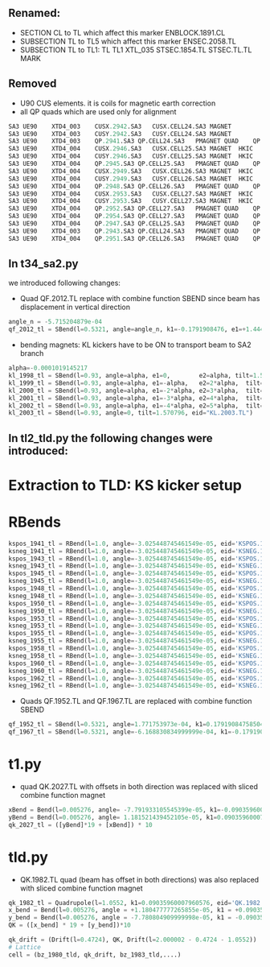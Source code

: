 ## Renamed:
- SECTION CL to TL which affect this marker ENBLOCK.1891.CL
- SUBSECTION TL to TL5 which affect this marker ENSEC.2058.TL
- SUBSECTION TL to TL1: TL	TL1	XTL_035	STSEC.1854.TL	STSEC.TL.TL	MARK

## Removed
- U90 CUS elements. it is coils for magnetic earth correction
- all QP quads which are used only for alignment

```python
SA3	UE90	XTD4_003	CUSX.2942.SA3	CUSX.CELL24.SA3	MAGNET
SA3	UE90	XTD4_003	CUSY.2942.SA3	CUSY.CELL24.SA3	MAGNET
SA3	UE90	XTD4_003	QP.2941.SA3	QP.CELL24.SA3	PMAGNET	QUAD	QP
SA3	UE90	XTD4_004	CUSX.2946.SA3	CUSX.CELL25.SA3	MAGNET	HKIC	CUSX
SA3	UE90	XTD4_004	CUSY.2946.SA3	CUSY.CELL25.SA3	MAGNET	HKIC	CUSY
SA3	UE90	XTD4_004	QP.2945.SA3	QP.CELL25.SA3	PMAGNET	QUAD	QP
SA3	UE90	XTD4_004	CUSX.2949.SA3	CUSX.CELL26.SA3	MAGNET	HKIC	CUSX
SA3	UE90	XTD4_004	CUSY.2949.SA3	CUSY.CELL26.SA3	MAGNET	HKIC	CUSY
SA3	UE90	XTD4_004	QP.2948.SA3	QP.CELL26.SA3	PMAGNET	QUAD	QP
SA3	UE90	XTD4_004	CUSX.2953.SA3	CUSX.CELL27.SA3	MAGNET	HKIC	CUSX
SA3	UE90	XTD4_004	CUSY.2953.SA3	CUSY.CELL27.SA3	MAGNET	HKIC	CUSY
SA3	UE90	XTD4_004	QP.2952.SA3	QP.CELL27.SA3	PMAGNET	QUAD	QP
SA3	UE90	XTD4_004	QP.2954.SA3	QP.CELL27.SA3	PMAGNET	QUAD	QP
SA3	UE90	XTD4_004	QP.2947.SA3	QP.CELL25.SA3	PMAGNET	QUAD	QP
SA3	UE90	XTD4_003	QP.2943.SA3	QP.CELL24.SA3	PMAGNET	QUAD	QP
SA3	UE90	XTD4_004	QP.2951.SA3	QP.CELL26.SA3	PMAGNET	QUAD	QP
```
## In t34_sa2.py
we introduced following changes:

* Quad QF.2012.TL replace with combine function SBEND since beam has displacement in vertical direction
```python
angle_n = -5.715204879e-04 
qf_2012_tl = SBend(l=0.5321, angle=angle_n, k1=-0.1791908476, e1=+1.444493782E-04, e2=+7.159698661E-04, tilt=1.570796, eid='QF.2012.TL')
```

* bending magnets: KL kickers have to be ON to transport beam to SA2 branch
```python
alpha=-0.0001019145217
kl_1998_tl = SBend(l=0.93, angle=alpha, e1=0,        e2=alpha, tilt=1.570796, eid="KL.1998.TL")
kl_1999_tl = SBend(l=0.93, angle=alpha, e1=-alpha,   e2=2*alpha,  tilt=1.570796, eid="KL.1999.TL")
kl_2000_tl = SBend(l=0.93, angle=alpha, e1=-2*alpha, e2=3*alpha,  tilt=1.570796, eid="KL.2000.TL")
kl_2001_tl = SBend(l=0.93, angle=alpha, e1=-3*alpha, e2=4*alpha,  tilt=1.570796, eid="KL.2001.TL")
kl_2002_tl = SBend(l=0.93, angle=alpha, e1=-4*alpha, e2=5*alpha,  tilt=1.570796, eid="KL.2002.TL")
kl_2003_tl = SBend(l=0.93, angle=0, tilt=1.570796, eid="KL.2003.TL")
```

## In tl2_tld.py the following changes were introduced:

# Extraction to TLD: KS kicker setup   
# RBends
```python
kspos_1941_tl = RBend(l=1.0, angle=-3.025448745461549e-05, eid='KSPOS.1941.TL')
ksneg_1941_tl = RBend(l=1.0, angle=-3.025448745461549e-05, eid='KSNEG.1941.TL')
kspos_1943_tl = RBend(l=1.0, angle=-3.025448745461549e-05, eid='KSPOS.1943.TL')
ksneg_1943_tl = RBend(l=1.0, angle=-3.025448745461549e-05, eid='KSNEG.1943.TL')
kspos_1945_tl = RBend(l=1.0, angle=-3.025448745461549e-05, eid='KSPOS.1945.TL')
ksneg_1945_tl = RBend(l=1.0, angle=-3.025448745461549e-05, eid='KSNEG.1945.TL')
kspos_1948_tl = RBend(l=1.0, angle=-3.025448745461549e-05, eid='KSPOS.1948.TL')
ksneg_1948_tl = RBend(l=1.0, angle=-3.025448745461549e-05, eid='KSNEG.1948.TL')
kspos_1950_tl = RBend(l=1.0, angle=-3.025448745461549e-05, eid='KSPOS.1950.TL')
ksneg_1950_tl = RBend(l=1.0, angle=-3.025448745461549e-05, eid='KSNEG.1950.TL')
kspos_1953_tl = RBend(l=1.0, angle=-3.025448745461549e-05, eid='KSPOS.1953.TL')
ksneg_1953_tl = RBend(l=1.0, angle=-3.025448745461549e-05, eid='KSNEG.1953.TL')
kspos_1955_tl = RBend(l=1.0, angle=-3.025448745461549e-05, eid='KSPOS.1955.TL')
ksneg_1955_tl = RBend(l=1.0, angle=-3.025448745461549e-05, eid='KSNEG.1955.TL')
kspos_1958_tl = RBend(l=1.0, angle=-3.025448745461549e-05, eid='KSPOS.1958.TL')
ksneg_1958_tl = RBend(l=1.0, angle=-3.025448745461549e-05, eid='KSNEG.1958.TL')
kspos_1960_tl = RBend(l=1.0, angle=-3.025448745461549e-05, eid='KSPOS.1960.TL')
ksneg_1960_tl = RBend(l=1.0, angle=-3.025448745461549e-05, eid='KSNEG.1960.TL')
kspos_1962_tl = RBend(l=1.0, angle=-3.025448745461549e-05, eid='KSPOS.1962.TL')
ksneg_1962_tl = RBend(l=1.0, angle=-3.025448745461549e-05, eid='KSNEG.1962.TL')
```

* Quads QF.1952.TL and QF.1967.TL are replaced with combine function SBEND 
```python
qf_1952_tl = SBend(l=0.5321, angle=1.771753973e-04, k1=0.17919084758504, e1=3.025448949E-04,  e2=1.253694976E-04, eid='QF.1952.TL')
qf_1967_tl = SBend(l=0.5321, angle=-6.168830834999999e-04, k1=-0.17919084758504, e1=4.279143925E-04, e2=1.044797476E-03, eid='QF.1967.TL')
```

# t1.py 
* quad QK.2027.TL with offsets in both direction was replaced with sliced combine function magnet
```python
xBend = Bend(l=0.005276, angle= -7.791933105545399e-05, k1=-0.090359600075815)
yBend = Bend(l=0.005276, angle= 1.181521439452105e-05, k1=0.090359600075815, tilt=np.pi/2)
qk_2027_tl = ([yBend]*19 + [xBend]) * 10
```

# tld.py 
* QK.1982.TL quad (beam has offset in both directions) was also replaced with sliced combine function magnet
```python
qk_1982_tl = Quadrupole(l=1.0552, k1=0.09035960007960576, eid='QK.1982.TL')
x_bend = Bend(l=0.005276, angle = +1.180477777265855e-05, k1 = +0.090359600075815)
y_bend = Bend(l=0.005276, angle = -7.780804909999998e-05, k1 = -0.090359600075815, tilt=np.pi/2)
QK = ([x_bend] * 19 + [y_bend])*10

qk_drift = (Drift(l=0.4724), QK, Drift(l=2.000002 - 0.4724 - 1.0552))
# Lattice 
cell = (bz_1980_tld, qk_drift, bz_1983_tld,....)
```